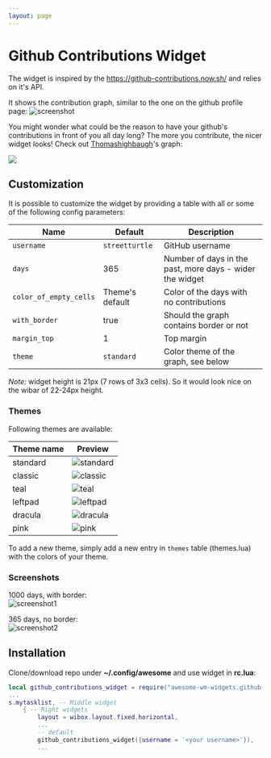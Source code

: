 ```yaml
---
layout: page
---
```

# Github Contributions Widget

The widget is inspired by the https://github-contributions.now.sh/ and relies on it's API. 

It shows the contribution graph, similar to the one on the github profile page: ![screenshot](../awesome-wm-widgets/assets/img/widgets/screenshots/github-contributions-widget/screenshot.jpg)

You might wonder what could be the reason to have your github's contributions in front of you all day long? The more you contribute, the nicer widget looks! Check out [Thomashighbaugh](https://github.com/Thomashighbaugh)'s graph:

![](../awesome-wm-widgets/assets/img/widgets/screenshots/github-contributions-widget/Thomashighbaugh.png)

## Customization

It is possible to customize the widget by providing a table with all or some of the following config parameters:

| Name | Default | Description |
|---|---|---|
| `username` | `streetturtle` | GitHub username |
| `days` | 365 | Number of days in the past, more days - wider the widget |
| `color_of_empty_cells` | Theme's default | Color of the days with no contributions |
| `with_border` | true | Should the graph contains border or not |
| `margin_top` | 1 | Top margin |
| `theme` | `standard` | Color theme of the graph, see below |

_Note:_ widget height is 21px (7 rows of 3x3 cells). So it would look nice on the wibar of 22-24px height.

### Themes

Following themes are available:

| Theme name | Preview |
|---|---|
| standard | ![standard](../awesome-wm-widgets/assets/img/widgets/screenshots/github-contributions-widget/standard.png) |
| classic | ![classic](../awesome-wm-widgets/assets/img/widgets/screenshots/github-contributions-widget/classic.png) |
| teal | ![teal](../awesome-wm-widgets/assets/img/widgets/screenshots/github-contributions-widget/teal.png) |
| leftpad | ![leftpad](../awesome-wm-widgets/assets/img/widgets/screenshots/github-contributions-widget/leftpad.png) |
| dracula | ![dracula](../awesome-wm-widgets/assets/img/widgets/screenshots/github-contributions-widget/dracula.png) |
| pink | ![pink](../awesome-wm-widgets/assets/img/widgets/screenshots/github-contributions-widget/pink.png) |

To add a new theme, simply add a new entry in `themes` table (themes.lua) with the colors of your theme.

### Screenshots

1000 days, with border:  
![screenshot1](../awesome-wm-widgets/assets/img/widgets/screenshots/github-contributions-widget/screenshot1.jpg)

365 days, no border:  
![screenshot2](../awesome-wm-widgets/assets/img/widgets/screenshots/github-contributions-widget/screenshot2.jpg)

## Installation

Clone/download repo under **~/.config/awesome** and use widget in **rc.lua**:

```lua
local github_contributions_widget = require("awesome-wm-widgets.github-contributions-widget.github-contributions-widget")
...
s.mytasklist, -- Middle widget
	{ -- Right widgets
    	layout = wibox.layout.fixed.horizontal,
		...
		-- default
        github_contributions_widget({username = '<your username>'}),
		...
```
